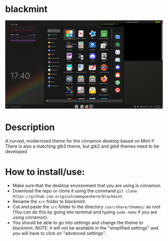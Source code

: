 # blackmint
![Screenshot of a cinnamon desktop with the blackmint theme](src/Screenshot.png)
# Description
A curved, modernised theme for the cinnamon desktop based on Mint-Y
There is also a matching gtk3 theme, but gtk2 and gtk4 themes need to be developed
# How to install/use:
 - Make sure that the desktop environment that you are using is cinnamon. 
 - Download the repo or clone it using the command `git clone https://github.com.originalnamegoeshere/blackmint`.
 - Rename the `src` folder to blackmint. 
 - Cut and paste the `src` folder to the directory  `/usr/share/themes/` as root (You can do this by going into terminal and typing `sudo nemo` if you are using cinnamon). 
 - You should be able to go into settings and change the theme to blackmint. NOTE: it will not be available in the "simplified settings" and you will have to click on "advanced settings". 
